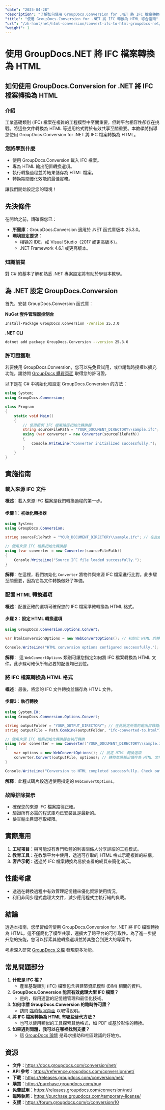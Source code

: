 ```yaml
---
"date": "2025-04-28"
"description": "了解如何使用 GroupDocs.Conversion for .NET 將 IFC 檔案轉換為 HTML。本指南涵蓋安裝、配置和轉換步驟，並提供最佳實務。"
"title": "使用 GroupDocs.Conversion for .NET 將 IFC 轉換為 HTML 綜合指南"
"url": "/zh-hant/net/html-conversion/convert-ifc-to-html-groupdocs-net/"
"weight": 1
---
```


# 使用 GroupDocs.NET 將 IFC 檔案轉換為 HTML

## 如何使用 GroupDocs.Conversion for .NET 將 IFC 檔案轉換為 HTML

### 介紹

工業基礎類別 (IFC) 檔案在複雜的工程模型中至關重要，但跨平台相容性卻存在挑戰。將這些文件轉換為 HTML 等通用格式對於有效共享至關重要。本教學將指導您使用 GroupDocs.Conversion for .NET 將 IFC 檔案轉換為 HTML。

### 您將學到什麼
- 使用 GroupDocs.Conversion 載入 IFC 檔案。
- 專為 HTML 輸出配置轉換選項。
- 執行轉換過程並將結果儲存為 HTML 檔案。
- 轉換期間優化效能的最佳實務。

讓我們開始設定您的環境！

## 先決條件

在開始之前，請確保您已：

- **所需庫**：GroupDocs.Conversion 適用於 .NET 函式庫版本 25.3.0。
- **環境設定要求**：
  - 相容的 IDE，如 Visual Studio（2017 或更高版本）。
  - .NET Framework 4.6.1 或更高版本。

### 知識前提
對 C# 的基本了解和熟悉 .NET 專案設定將有助於學習本教學。

## 為 .NET 設定 GroupDocs.Conversion

首先，安裝 GroupDocs.Conversion 函式庫：

**NuGet 套件管理器控制台**
```bash
Install-Package GroupDocs.Conversion -Version 25.3.0
```

**.NET CLI**
```bash
dotnet add package GroupDocs.Conversion --version 25.3.0
```

### 許可證獲取
若要使用 GroupDocs.Conversion，您可以先免費試用，或申請臨時授權以擴充功能。請訪問 [GroupDocs 購買頁面](https://purchase.groupdocs.com/buy) 取得您的許可證。

以下是在 C# 中初始化和設定 GroupDocs.Conversion 的方法：

```csharp
using System;
using GroupDocs.Conversion;

class Program
{
    static void Main()
    {
        // 使用範例 IFC 檔案路徑初始化轉換器
        string sourceFilePath = "YOUR_DOCUMENT_DIRECTORY\\sample.ifc";
        using (var converter = new Converter(sourceFilePath))
        {
            Console.WriteLine("Converter initialized successfully.");
        }
    }
}
```

## 實施指南

### 載入來源 IFC 文件

**概述**：載入來源 IFC 檔案是我們轉換過程的第一步。

#### 步驟 1：初始化轉換器
```csharp
using System;
using GroupDocs.Conversion;

string sourceFilePath = "YOUR_DOCUMENT_DIRECTORY\\sample.ifc"; // 在此處設定您的 IFC 檔案路徑

// 使用來源 IFC 檔案初始化轉換器
using (var converter = new Converter(sourceFilePath))
{
    Console.WriteLine("Source IFC file loaded successfully.");
}
```

**解釋**：在這裡，我們初始化 `Converter` 將物件與來源 IFC 檔案進行比對。此步驟至關重要，因為它為文件轉換做好了準備。

### 配置 HTML 轉換選項

**概述**：配置正確的選項可確保您的 IFC 檔案準確轉換為 HTML 格式。

#### 步驟 2：設定 HTML 轉換選項
```csharp
using GroupDocs.Conversion.Options.Convert;

var htmlConversionOptions = new WebConvertOptions(); // 初始化 HTML 的轉換選項

Console.WriteLine("HTML conversion options configured successfully.");
```

**解釋**： 這 `WebConvertOptions` 類別可讓您指定如何將 IFC 檔案轉換為 HTML 文件。此步驟可確保所有必要的配置均已到位。

### 將 IFC 檔案轉換為 HTML 格式

**概述**：最後，將您的 IFC 文件轉換並儲存為 HTML 文件。

#### 步驟3：執行轉換
```csharp
using System.IO;
using GroupDocs.Conversion.Options.Convert;

string outputFolder = "YOUR_OUTPUT_DIRECTORY"; // 在此設定所需的輸出目錄路徑
string outputFile = Path.Combine(outputFolder, "ifc-converted-to.html"); // 定義輸出檔案路徑

// 使用來源 IFC 檔案初始化轉換器並執行轉換
using (var converter = new Converter("YOUR_DOCUMENT_DIRECTORY\\sample.ifc")) // 載入來源 IFC 文件
{
    var options = new WebConvertOptions(); // 設定 HTML 轉換選項
    converter.Convert(outputFile, options); // 轉換並將輸出儲存為 HTML 文件
}

Console.WriteLine("Conversion to HTML completed successfully. Check output in YOUR_OUTPUT_DIRECTORY");
```

**解釋**：此程式碼片段透過使用指定的 `WebConvertOptions`。

### 故障排除提示
- 確保您的來源 IFC 檔案路徑正確。
- 驗證所有必需的程式庫均已安裝且是最新的。
- 檢查輸出目錄存取權限。

## 實際應用
1. **工程項目**：與可能沒有專門軟體的利害關係人分享詳細的工程模式。
2. **教育工具**：在教學平台中使用，透過可存取的 HTML 格式示範複雜的結構。
3. **客戶示範**：透過將 IFC 檔案轉換為易於查看的網頁來簡化演示。

## 性能考慮
- 透過在轉換過程中有效管理記憶體來優化資源使用情況。
- 利用非同步程式處理大文件，減少應用程式主執行緒的負載。

## 結論
透過本指南，您學習如何使用 GroupDocs.Conversion for .NET 將 IFC 檔案轉換為 HTML。這不僅簡化了模型共享，還擴大了跨平台的可存取性。為了進一步提升您的技能，您可以探索其他轉換選項並將其整合到更大的專案中。

考慮深入研究 [GroupDocs 文檔](https://docs.groupdocs.com/conversion/net/) 發現更多功能。

## 常見問題部分
1. **什麼是 IFC 檔？**
   - 產業基礎類別 (IFC) 檔案包含與建築資訊模型 (BIM) 相關的資料。
2. **GroupDocs.Conversion 能否有效處理大型 IFC 檔案？**
   - 是的，採用適當的記憶體管理和最佳化技術。
3. **如何申請 GroupDocs.Conversion 的臨時許可證？**
   - 訪問 [臨時執照頁面](https://purchase.groupdocs.com/temporary-license/) 以取得說明。
4. **將 IFC 檔案轉換為 HTML 有哪些替代方法？**
   - 也可以使用類似的工具探索其他格式，如 PDF 或基於影像的轉換。
5. **如果遇到問題，我可以在哪裡找到支援？**
   - 這 [GroupDocs 論壇](https://forum.groupdocs.com/c/conversion/10) 是尋求援助和社區建議的好地方。

## 資源
- **文件**：https://docs.groupdocs.com/conversion/net/
- **API 參考**：https://reference.groupdocs.com/conversion/net/
- **下載**：https://releases.groupdocs.com/conversion/net/
- **購買**：https://purchase.groupdocs.com/buy
- **免費試用**：https://releases.groupdocs.com/conversion/net/
- **臨時執照**：https://purchase.groupdocs.com/temporary-license/
- **支援**：https://forum.groupdocs.com/c/conversion/10